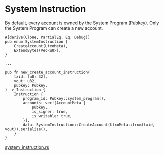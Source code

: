# System Instruction

By default, every [account] is owned by the System Program ([Pubkey]). Only the System Program can create a new account.

```rust,ignore
#[derive(Clone, PartialEq, Eq, Debug)]
pub enum SystemInstruction {
    CreateAccount(UtxoMeta),
    ExtendBytes(Vec<u8>),
}

...

pub fn new_create_account_instruction(
    txid: [u8; 32],
    vout: u32,
    pubkey: Pubkey,
) -> Instruction {
    Instruction {
        program_id: Pubkey::system_program(),
        accounts: vec![AccountMeta {
            pubkey,
            is_signer: true,
            is_writable: true,
        }],
        data: SystemInstruction::CreateAccount(UtxoMeta::from(txid, vout)).serialise(),
    }
}
```
[system_instruction.rs]

[account]: ./account.md
[Pubkey]: ./pubkey.md
[system_instruction.rs]: https://github.com/Arch-Network/arch-cli/blob/main/program/src/system_instruction.rs

